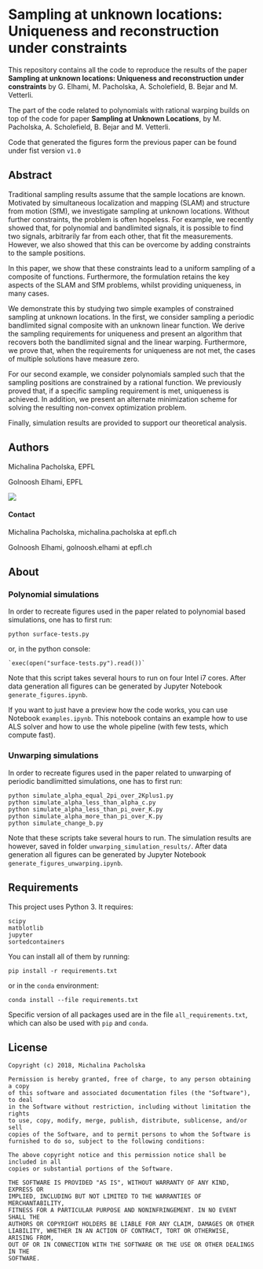 
# Sampling at unknown locations: Uniqueness and reconstruction under constraints

This repository contains all the code to reproduce the 
results of the paper
**Sampling at unknown locations: Uniqueness and reconstruction under 
constraints**
 by G. Elhami, M. Pacholska, A. Scholefield, B. Bejar and M. Vetterli.

The part of the code related to polynomials with rational warping builds on top 
of the code for paper
**Sampling at Unknown Locations**, by M. Pacholska, A. Scholefield, B. Bejar and 
M. Vetterli.

Code that generated the figures form the previous paper can be found under fist 
version `v1.0`

## Abstract

Traditional sampling results assume that the sample locations are known. 
Motivated by simultaneous localization and mapping (SLAM) and structure from 
motion (SfM), we investigate sampling at unknown locations. Without further 
constraints, the problem is often hopeless. For example, we recently showed 
that, for polynomial and bandlimited signals, it is possible to find two 
signals, arbitrarily far from each other, that fit the measurements. However, we 
also showed that this can be overcome by adding constraints to the sample 
positions.

In this paper, we show that these constraints lead to a uniform sampling of 
a composite of functions. Furthermore, the formulation retains the key aspects 
of the SLAM and SfM problems, whilst providing uniqueness, in many cases.

We demonstrate this by studying two simple examples of constrained sampling 
at unknown locations. In the first, we consider sampling a periodic bandlimited 
signal composite with an unknown linear function. We derive the sampling 
requirements for uniqueness and present an algorithm that recovers both the 
bandlimited signal and the linear warping. Furthermore, we prove that, when the 
requirements for uniqueness are not met, the cases of multiple solutions have 
measure zero.

For our second example, we consider polynomials sampled such that the 
sampling positions are constrained by a rational function. We previously proved 
that, if a specific sampling requirement is met, uniqueness is achieved. In 
addition, we present an alternate minimization scheme for solving the resulting 
non-convex optimization problem.

Finally, simulation results are provided to support our theoretical 
analysis.

## Authors

Michalina Pacholska, EPFL

Golnoosh Elhami, EPFL

<img 
src="http://lcav.epfl.ch/files/content/sites/lcav/files/images/Home/LCAV_anim_200.gif">


#### Contact

Michalina Pacholska, michalina.pacholska at epfl.ch

Golnoosh Elhami, golnoosh.elhami at epfl.ch

## About

### Polynomial simulations
In order to recreate figures used in the paper related to polynomial based simulations,
one has to first run:

    python surface-tests.py
    
or, in the python console:

    `exec(open("surface-tests.py").read())`
   
Note that this script takes several hours to run on four Intel i7 cores.
After data generation all figures can be generated by Jupyter Notebook `generate_figures.ipynb`.

If you want to just have a preview how the code works, you can use Notebook `examples.ipynb`.
This notebook contains an example how to use ALS solver and how to use the whole pipeline 
(with few tests, which compute fast). 

### Unwarping simulations
In order to recreate figures used in the paper related to unwarping of periodic bandlimitted simulations,
one has to first run:

    python simulate_alpha_equal_2pi_over_2Kplus1.py
    python simulate_alpha_less_than_alpha_c.py
    python simulate_alpha_less_than_pi_over_K.py
    python simulate_alpha_more_than_pi_over_K.py
    python simulate_change_b.py
    
Note that these scripts take several hours to run. The simulation results are however, saved in folder `unwarping_simulation_results/`.
After data generation all figures can be generated by Jupyter Notebook `generate_figures_unwarping.ipynb`.

## Requirements

This project uses Python 3. It requires:

    scipy
    matblotlib
    jupyter
    sortedcontainers
   
You can install all of them by running:

    pip install -r requirements.txt
    
or in the `conda` environment:

    conda install --file requirements.txt
    
Specific version of all packages used are in the file `all_requirements.txt`,
which can also be used with `pip` and `conda`. 


## License

```
Copyright (c) 2018, Michalina Pacholska

Permission is hereby granted, free of charge, to any person obtaining a copy
of this software and associated documentation files (the "Software"), to deal
in the Software without restriction, including without limitation the rights
to use, copy, modify, merge, publish, distribute, sublicense, and/or sell
copies of the Software, and to permit persons to whom the Software is
furnished to do so, subject to the following conditions:

The above copyright notice and this permission notice shall be included in all
copies or substantial portions of the Software.

THE SOFTWARE IS PROVIDED "AS IS", WITHOUT WARRANTY OF ANY KIND, EXPRESS OR
IMPLIED, INCLUDING BUT NOT LIMITED TO THE WARRANTIES OF MERCHANTABILITY,
FITNESS FOR A PARTICULAR PURPOSE AND NONINFRINGEMENT. IN NO EVENT SHALL THE
AUTHORS OR COPYRIGHT HOLDERS BE LIABLE FOR ANY CLAIM, DAMAGES OR OTHER
LIABILITY, WHETHER IN AN ACTION OF CONTRACT, TORT OR OTHERWISE, ARISING FROM,
OUT OF OR IN CONNECTION WITH THE SOFTWARE OR THE USE OR OTHER DEALINGS IN THE
SOFTWARE.
```
